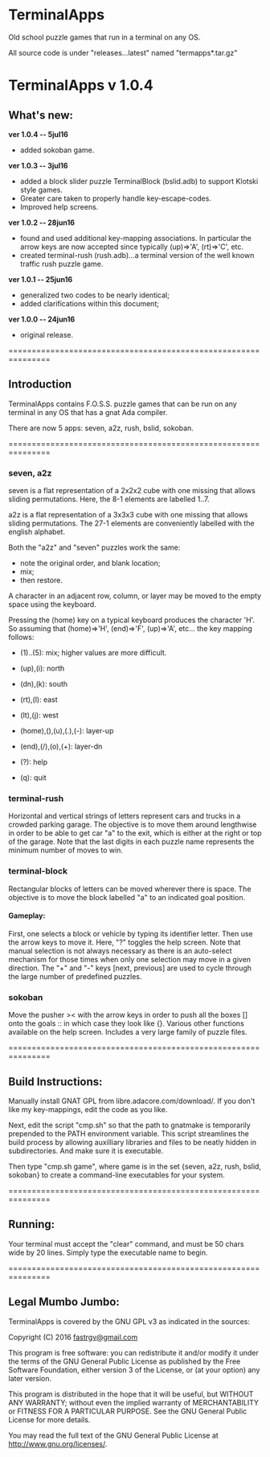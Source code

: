 # TerminalApps
Old school puzzle games that run in a terminal on any OS.

All source code is under "releases...latest" named "termapps*.tar.gz"


# TerminalApps v 1.0.4

## What's new:


**ver 1.0.4 -- 5jul16**

* added sokoban game.


**ver 1.0.3 -- 3jul16**

* added a block slider puzzle TerminalBlock (bslid.adb) to support Klotski style games.
* Greater care taken to properly handle key-escape-codes.
* Improved help screens.


**ver 1.0.2 -- 28jun16**

* found and used additional key-mapping associations.  In particular the arrow keys are now accepted since typically (up)=>'A', (rt)=>'C', etc.
* created terminal-rush (rush.adb)...a terminal version of the well known traffic rush puzzle game.

**ver 1.0.1 -- 25jun16**

* generalized two codes to be nearly identical;
* added clarifications within this document;


**ver 1.0.0 -- 24jun16**

* original release.


===============================================================
## Introduction
TerminalApps contains F.O.S.S. puzzle games that can be run on any terminal in any OS that has a gnat Ada compiler.  

There are now 5 apps:  seven, a2z, rush, bslid, sokoban.

===============================================================
### seven, a2z

seven is a flat representation of a 2x2x2 cube with one missing that allows sliding permutations.  Here, the 8-1 elements are labelled 1..7.

a2z is a flat representation of a 3x3x3 cube with one missing that allows sliding permutations.  The 27-1 elements are conveniently labelled with the english alphabet.

Both the "a2z" and "seven" puzzles work the same:

* note the original order, and blank location;
* mix;
* then restore.

A character in an adjacent row, column, or layer may be moved to the empty space using the keyboard.

Pressing the (home) key on a typical keyboard produces the character 'H'.  So assuming that (home)=>'H', (end)=>'F', (up)=>'A', etc...
the key mapping follows:

* (1)..(5): mix;  higher values are more difficult.

* (up),(i): north
* (dn),(k): south
* (rt),(l): east
* (lt),(j): west
* (home),(\),(u),(.),(-): layer-up
* (end),(/),(o),(+): layer-dn

* (?): help
* (q): quit




### terminal-rush
Horizontal and vertical strings of letters represent cars and trucks in a crowded parking garage.  The objective is to move them around lengthwise in order to be able to get car "a" to the exit, which is either at the right or top of the garage.  Note that the last digits in each puzzle name represents the minimum number of moves to win.

### terminal-block
Rectangular blocks of letters can be moved wherever there is space.  The objective is to move the block labelled "a" to an indicated goal position.


#### Gameplay:  
First, one selects a block or vehicle by typing its identifier letter.  Then use the arrow keys to move it.  Here, "?" toggles the help screen.  Note that manual selection is not always necessary as there is an auto-select mechanism for those times when only one selection may move in a given direction.  The "+" and "-" keys [next, previous] are used to cycle through the large number of predefined puzzles.


### sokoban
Move the pusher >< with the arrow keys in order to push all the boxes [] onto the goals :: in which case they look like {}.  Various other functions available on the help screen.  Includes a very large family of puzzle files.

===============================================================
## Build Instructions:
Manually install GNAT GPL from libre.adacore.com/download/.  If you don't like my key-mappings, edit the code as you like.

Next, edit the script "cmp.sh" so that the path to gnatmake is temporarily prepended to the PATH environment variable.  This script streamlines the build process by allowing auxilliary libraries and files to be neatly hidden in subdirectories.  And make sure it is executable.

Then type "cmp.sh game", where game is in the set {seven, a2z, rush, bslid, sokoban} to create a command-line executables for your system.

===============================================================
## Running:
Your terminal must accept the "clear" command, and must be 50 chars wide by 20 lines.  Simply type the executable name to begin.


===============================================================
## Legal Mumbo Jumbo:

TerminalApps is covered by the GNU GPL v3 as indicated in the sources:

 Copyright (C) 2016  <fastrgv@gmail.com>

 This program is free software: you can redistribute it and/or modify
 it under the terms of the GNU General Public License as published by
 the Free Software Foundation, either version 3 of the License, or
 (at your option) any later version.

 This program is distributed in the hope that it will be useful,
 but WITHOUT ANY WARRANTY; without even the implied warranty of
 MERCHANTABILITY or FITNESS FOR A PARTICULAR PURPOSE.  See the
 GNU General Public License for more details.

 You may read the full text of the GNU General Public License
 at <http://www.gnu.org/licenses/>.

